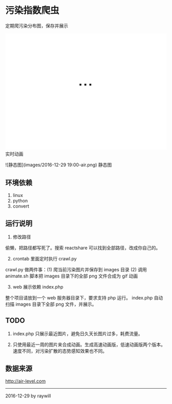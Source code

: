 # 污染指数爬虫

定期爬污染分布图，保存并展示


![实时动画](images/animation.gif)
实时动画


![静态图](images/2016-12-29 19:00-air.png)
静态图


## 环境依赖

1. linux
2. python
3. convert

## 运行说明

1. 修改路径

 偷懒，把路径都写死了。搜索 reactshare 可以找到全部路径，改成你自己的。

2. crontab 里面定时执行 crawl.py

 crawl.py 做两件事：(1) 爬当前污染图片并保存到 images 目录 (2) 调用 animate.sh 脚本把 images 目录下的全部 png 文件合成为 gif 动画

3. web 展示依赖 index.php

 整个项目请放到一个 web 服务器目录下，要求支持 php 运行。 index.php 自动扫描 images 目录下全部 png 文件，并展示。

## TODO

1. index.php 只展示最近图片，避免日久天长图片过多，耗费流量。

2. 只使用最近一周的图片来合成动画。生成高速动画版，低速动画版两个版本。速度不同，对污染扩散的态势感知效果也不同。

## 数据来源

http://air-level.com

---

2016-12-29 by raywill
